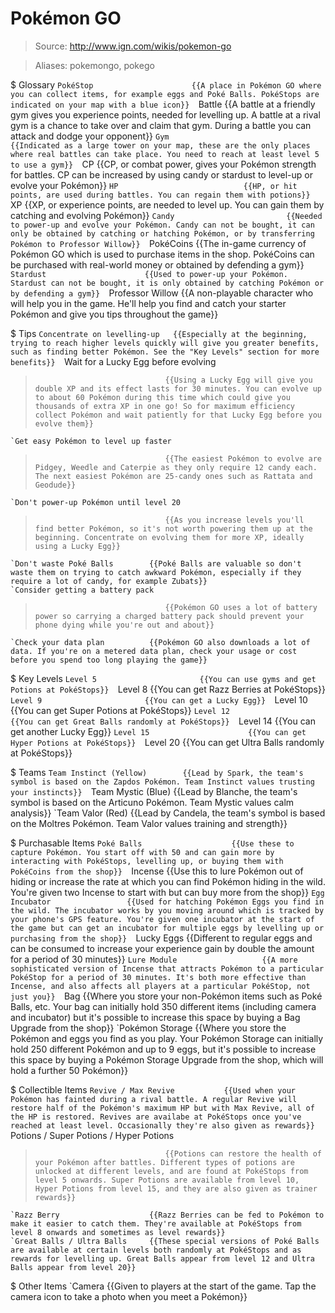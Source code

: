# Pokémon GO

> Source: http://www.ign.com/wikis/pokemon-go

> Aliases: pokemongo, pokego

$ Glossary
    `PokéStop                      {{A place in Pokémon GO where you can collect items, for example eggs and Poké Balls. PokéStops are indicated on your map with a blue icon}} 
    `Battle                        {{A battle at a friendly gym gives you experience points, needed for levelling up. A battle at a rival gym is a chance to take over and claim that gym. During a battle you can attack and dodge your opponent}} 
    `Gym                           {{Indicated as a large tower on your map, these are the only places where real battles can take place. You need to reach at least level 5 to use a gym}} 
    `CP                            {{CP, or combat power, gives your Pokémon strength for battles. CP can be increased by using candy or stardust to level-up or evolve your Pokémon}} 
    `HP                            {{HP, or hit points, are used during battles. You can regain them with potions}} 
    `XP                            {{XP, or experience points, are needed to level up. You can gain them by catching and evolving Pokémon}} 
    `Candy                         {{Needed to power-up and evolve your Pokémon. Candy can not be bought, it can only be obtained by catching or hatching Pokémon, or by transferring Pokémon to Professor Willow}} 
    `PokéCoins                     {{The in-game currency of Pokémon GO which is used to purchase items in the shop. PokéCoins can be purchased with real-world money or obtained by defending a gym}} 
    `Stardust                      {{Used to power-up your Pokémon. Stardust can not be bought, it is only obtained by catching Pokémon or by defending a gym}} 
    `Professor Willow              {{A non-playable character who will help you in the game. He'll help you find and catch your starter Pokémon and give you tips throughout the game}} 

$ Tips
    `Concentrate on levelling-up   {{Especially at the beginning, trying to reach higher levels quickly will give you greater benefits, such as finding better Pokémon. See the "Key Levels" section for more benefits}} 
    `Wait for a Lucky Egg before evolving
>                                  {{Using a Lucky Egg will give you double XP and its effect lasts for 30 minutes. You can evolve up to about 60 Pokémon during this time which could give you thousands of extra XP in one go! So for maximum efficiency collect Pokémon and wait patiently for that Lucky Egg before you evolve them}} 
    `Get easy Pokémon to level up faster
>                                  {{The easiest Pokémon to evolve are Pidgey, Weedle and Caterpie as they only require 12 candy each. The next easiest Pokémon are 25-candy ones such as Rattata and Geodude}} 
    `Don't power-up Pokémon until level 20
>                                  {{As you increase levels you'll find better Pokémon, so it's not worth powering them up at the beginning. Concentrate on evolving them for more XP, ideally using a Lucky Egg}} 
    `Don't waste Poké Balls        {{Poké Balls are valuable so don't waste them on trying to catch awkward Pokémon, especially if they require a lot of candy, for example Zubats}} 
    `Consider getting a battery pack
>                                  {{Pokémon GO uses a lot of battery power so carrying a charged battery pack should prevent your phone dying while you're out and about}} 
    `Check your data plan          {{Pokémon GO also downloads a lot of data. If you're on a metered data plan, check your usage or cost before you spend too long playing the game}} 

$ Key Levels
    `Level 5                       {{You can use gyms and get Potions at PokéStops}} 
    `Level 8                       {{You can get Razz Berries at PokéStops}} 
    `Level 9                       {{You can get a Lucky Egg}} 
    `Level 10                      {{You can get Super Potions at PokéStops}} 
    `Level 12                      {{You can get Great Balls randomly at PokéStops}} 
    `Level 14                      {{You can get another Lucky Egg}} 
    `Level 15                      {{You can get Hyper Potions at PokéStops}} 
    `Level 20                      {{You can get Ultra Balls randomly at PokéStops}} 

$ Teams
    `Team Instinct (Yellow)        {{Lead by Spark, the team's symbol is based on the Zapdos Pokémon. Team Instinct values trusting your instincts}} 
    `Team Mystic (Blue)            {{Lead by Blanche, the team's symbol is based on the Articuno Pokémon. Team Mystic values calm analysis}} 
    `Team Valor (Red)              {{Lead by Candela, the team's symbol is based on the Moltres Pokémon. Team Valor values training and strength}} 

$ Purchasable Items
    `Poké Balls                    {{Use these to capture Pokémon. You start off with 50 and can gain more by interacting with PokéStops, levelling up, or buying them with PokéCoins from the shop}} 
    `Incense                       {{Use this to lure Pokémon out of hiding or increase the rate at which you can find Pokémon hiding in the wild. You're given two Incense to start with but can buy more from the shop}} 
    `Egg Incubator                 {{Used for hatching Pokémon Eggs you find in the wild. The incubator works by you moving around which is tracked by your phone's GPS feature. You're given one incubator at the start of the game but can get an incubator for multiple eggs by levelling up or purchasing from the shop}} 
    `Lucky Eggs                    {{Different to regular eggs and can be consumed to increase your experience gain by double the amount for a period of 30 minutes}} 
    `Lure Module                   {{A more sophisticated version of Incense that attracts Pokémon to a particular PokéStop for a period of 30 minutes. It's both more effective than Incense, and also affects all players at a particular PokéStop, not just you}} 
    `Bag                           {{Where you store your non-Pokémon items such as Poké Balls, etc. Your bag can initially hold 350 different items (including camera and incubator) but it's possible to increase this space by buying a Bag Upgrade from the shop}} 
    `Pokémon Storage               {{Where you store the Pokémon and eggs you find as you play. Your Pokémon Storage can initially hold 250 different Pokémon and up to 9 eggs, but it's possible to increase this space by buying a Pokémon Storage Upgrade from the shop, which will hold a further 50 Pokémon}} 

$ Collectible Items
    `Revive / Max Revive           {{Used when your Pokémon has fainted during a rival battle. A regular Revive will restore half of the Pokémon's maximum HP but with Max Revive, all of the HP is restored. Revives are availabe at PokéStops once you've reached at least level. Occasionally they're also given as rewards}} 
    `Potions / Super Potions / Hyper Potions
>                                  {{Potions can restore the health of your Pokémon after battles. Different types of potions are unlocked at different levels, and are found at PokéStops from level 5 onwards. Super Potions are available from level 10, Hyper Potions from level 15, and they are also given as trainer rewards}} 
    `Razz Berry                    {{Razz Berries can be fed to Pokémon to make it easier to catch them. They're available at PokéStops from level 8 onwards and sometimes as level rewards}} 
    `Great Balls / Ultra Balls     {{These special versions of Poké Balls are available at certain levels both randomly at PokéStops and as rewards for levelling up. Great Balls appear from level 12 and Ultra Balls appear from level 20}} 

$ Other Items
    `Camera                        {{Given to players at the start of the game. Tap the camera icon to take a photo when you meet a Pokémon}} 

